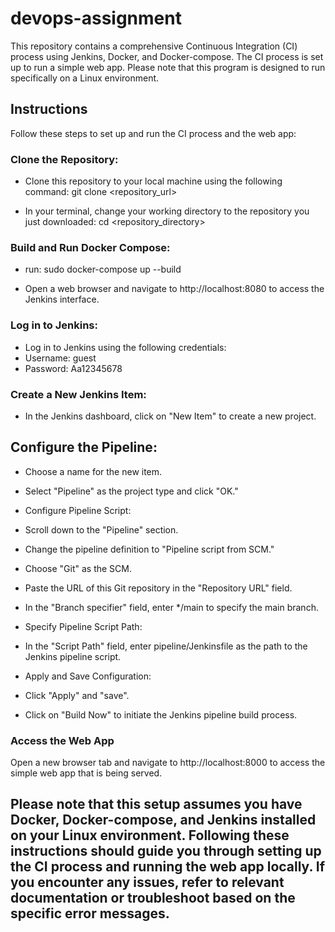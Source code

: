 # devops-assignment

This repository contains a comprehensive Continuous Integration (CI) process using Jenkins, Docker, and Docker-compose. The CI process is set up to run a simple web app. Please note that this program is designed to run specifically on a Linux environment.

## Instructions
Follow these steps to set up and run the CI process and the web app:

### Clone the Repository:
* Clone this repository to your local machine using the following command:
git clone <repository_url>

* In your terminal, change your working directory to the repository you just downloaded:
cd <repository_directory>

### Build and Run Docker Compose:
* run: sudo docker-compose up --build

* Open a web browser and navigate to http://localhost:8080 to access the Jenkins interface.

### Log in to Jenkins:
* Log in to Jenkins using the following credentials:
* Username: guest
* Password: Aa12345678

### Create a New Jenkins Item:
* In the Jenkins dashboard, click on "New Item" to create a new project.

## Configure the Pipeline:

* Choose a name for the new item.
* Select "Pipeline" as the project type and click "OK."

* Configure Pipeline Script:
* Scroll down to the "Pipeline" section.
* Change the pipeline definition to "Pipeline script from SCM."
* Choose "Git" as the SCM.
* Paste the URL of this Git repository in the "Repository URL" field.

* In the "Branch specifier" field, enter */main to specify the main branch.
* Specify Pipeline Script Path:

* In the "Script Path" field, enter pipeline/Jenkinsfile as the path to the Jenkins pipeline script.
* Apply and Save Configuration:

* Click "Apply" and "save".

* Click on "Build Now" to initiate the Jenkins pipeline build process.

### Access the Web App
Open a new browser tab and navigate to http://localhost:8000 to access the simple web app that is being served.


## Please note that this setup assumes you have Docker, Docker-compose, and Jenkins installed on your Linux environment. Following these instructions should guide you through setting up the CI process and running the web app locally. If you encounter any issues, refer to relevant documentation or troubleshoot based on the specific error messages.
